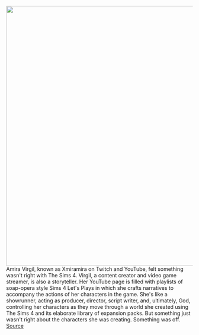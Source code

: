 <img src='https://cdn.vox-cdn.com/thumbor/pScMqFfIPPTymL4Ru05zOjqUWJ8=/0x0:2040x1360/1200x675/filters:focal(857x517:1183x843)/cdn.vox-cdn.com/uploads/chorus_image/image/70598373/VRG_Illo_5012_DIY_K_Radtke_Sims.0.jpg' width='700px' /><br/>
Amira Virgil, known as Xmiramira on Twitch and YouTube, felt something wasn't right with The Sims 4. Virgil, a content creator and video game streamer, is also a storyteller. Her YouTube page is filled with playlists of soap-opera style Sims 4 Let's Plays in which she crafts narratives to accompany the actions of her characters in the game. She's like a showrunner, acting as producer, director, script writer, and, ultimately, God, controlling her characters as they move through a world she created using The Sims 4 and its elaborate library of expansion packs. But something just wasn't right about the characters she was creating. Something was off.
<a href='https://www.theverge.com/22967324/sims-4-black-creators-diy'> Source <a/>